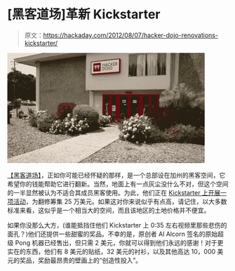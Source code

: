 # [黑客道场]革新 Kickstarter

> 原文：<https://hackaday.com/2012/08/07/hacker-dojo-renovations-kickstarter/>

[![hacker-dojo](img/2a072337ed09777d1d74e3ffa33e9de0.png "hacker-dojo")](http://hackaday.com/?attachment_id=81978)

[【黑客道场】](http://www.hackerdojo.com/ "Hacker Dojo")，正如你可能已经怀疑的那样，是一个总部设在加州的黑客空间，它希望你的钱能帮助它进行翻新。当然，地面上有一点灰尘没什么不对，但这个空间的一半显然被认为不适合其成员黑客使用。为此，他们正在 [Kickstarter 上开展一项活动](http://www.kickstarter.com/projects/384590180/an-events-space-and-a-design-studio-for-hacker-doj?ref=card "Hacker Dojo Kickstarter")，为翻修筹集 25 万美元。如果这对你来说似乎有点高，请记住，以大多数标准来看，这似乎是一个相当大的空间，而且该地区的土地价格并不便宜。

如果你没那么大方，(谁能抵挡住他们 Kickstarter 上 0:35 左右视频里那些悲伤的面孔？)他们还提供一些甜蜜的奖品。不幸的是，原创者 Al Alcorn 签名的原始超级 Pong 机器已经售出，但只需 2 美元，你就可以得到他们永远的感谢！对于更实在的东西，他们有 8 美元的贴纸，32 美元的衬衫，以及其他高达 10，000 美元的奖品，奖励最昂贵的壁画上的“创造性投入”。